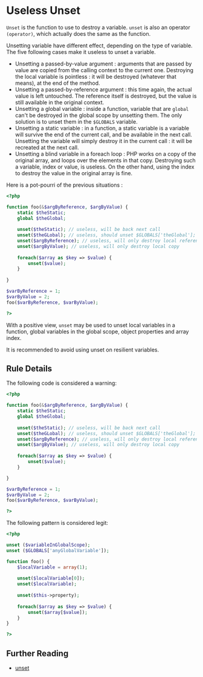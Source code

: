 <!-- Good Practices -->
# Useless Unset

`Unset` is the function to use to destroy a variable. `unset` is also an operator `(operator)`, which actually does the same as the function. 

Unsetting variable have different effect, depending on the type of variable. The five following cases make it useless to unset a variable. 

* Unsetting a passed-by-value argument : arguments that are passed by value are copied from the calling context to the current one. Destroying the local variable is pointless : it will be destroyed (whatever that means), at the end of the method. 
* Unsetting a passed-by-reference argument : this time again, the actual value is left untouched. The reference itself is destroyed, but the value is still available in the original context. 
* Unsetting a global variable : inside a function, variable that are `global` can't be destroyed in the global scope by unsetting them. The only solution is to unset them in the `$GLOBALS` variable. 
* Unsetting a static variable : in a function, a static variable is a variable will survive the end of the current call, and be available in the next call. Unsetting the variable will simply destroy it in the current call : it will be recreated at the next call. 
* Unsetting a blind variable in a foreach loop : PHP works on a copy of the original array, and loops over the elements in that copy. Destroying such a variable, index or value, is useless. On the other hand, using the index to destroy the value in the original array is fine. 

Here is a pot-pourri of the previous situations : 

```php
<?php

function foo(&$argByReference, $argByValue) { 
	static $theStatic;
	global $theGlobal;
	
	unset($theStatic); // useless, will be back next call
	unset($theGLobal); // useless, should unset $GLOBALS['theGlobal'];
	unset($argByReference); // useless, will only destroy local reference
	unset($argByValue); // useless, will only destroy local copy 
	
	foreach($array as $key => $value) {
		unset($value);
	}
	
}

$varByReference = 1;
$varByValue = 2;
foo($varByReference, $varByValue);

?>
```

With a positive view, `unset` may be used to unset local variables in a function, global variables in the global scope, object properties and array index. 

It is recommended to avoid using unset on resilient variables.

## Rule Details

The following code is considered a warning:

```php
<?php

function foo(&$argByReference, $argByValue) { 
	static $theStatic;
	global $theGlobal;
	
	unset($theStatic); // useless, will be back next call
	unset($theGLobal); // useless, should unset $GLOBALS['theGlobal'];
	unset($argByReference); // useless, will only destroy local reference
	unset($argByValue); // useless, will only destroy local copy 
	
	foreach($array as $key => $value) {
		unset($value);
	}

}

$varByReference = 1;
$varByValue = 2;
foo($varByReference, $varByValue);

?>
```

The following pattern is considered legit:

```php
<?php

unset ($variableInGlobalScope);
unset ($GLOBALS['anyGlobalVariable']);

function foo() {
	$localVariable = array(1);
	
	unset($localVariable[0]);
	unset($localVariable);
	
	unset($this->property);
	
	foreach($array as $key => $value) {
		unset($array[$value]);
	}
}

?>
```


## Further Reading
* [unset](http://php.net/manual/en/function.unset.php)
